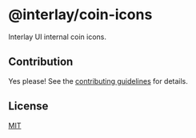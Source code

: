 # @interlay/coin-icons

Interlay UI internal coin icons.

## Contribution

Yes please! See the
[contributing guidelines](https://github.com/interlay/ui/blob/master/CONTRIBUTING.MD)
for details.

## License

[MIT](https://choosealicense.com/licenses/mit/)
